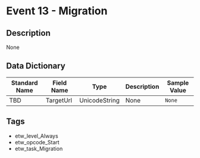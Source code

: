 # Event 13 - Migration

## Description
None

## Data Dictionary
|Standard Name|Field Name|Type|Description|Sample Value|
|---|---|---|---|---|
|TBD|TargetUrl|UnicodeString|None|`None`|

## Tags
* etw_level_Always
* etw_opcode_Start
* etw_task_Migration